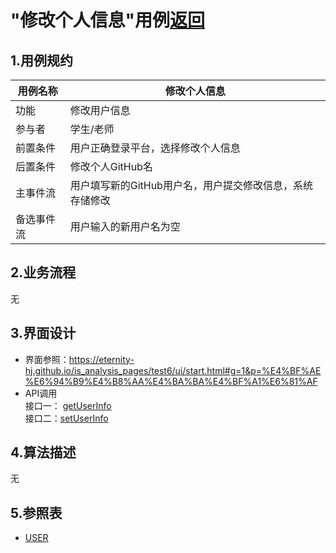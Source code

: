 # "修改个人信息"用例[返回](../README.md)
## 1.用例规约

|用例名称|修改个人信息|
|------|------|
|功能|修改用户信息|
|参与者|学生/老师|
|前置条件|用户正确登录平台，选择修改个人信息|
|后置条件|修改个人GitHub名|
|主事件流|用户填写新的GitHub用户名，用户提交修改信息，系统存储修改|
|备选事件流|用户输入的新用户名为空|

## 2.业务流程
无
## 3.界面设计
- 界面参照：https://eternity-hj.github.io/is_analysis_pages/test6/ui/start.html#g=1&p=%E4%BF%AE%E6%94%B9%E4%B8%AA%E4%BA%BA%E4%BF%A1%E6%81%AF
- API调用  
接口一：  [getUserInfo](接口/GetUserInfo.md)   
接口二：[setUserInfo](接口/SetUserInfo.md)
## 4.算法描述
无
## 5.参照表
- [USER](用例/数据库设计.md)